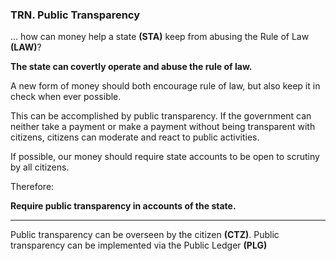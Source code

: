 
### TRN. Public Transparency

... how can money help a state **(STA)** keep from abusing the Rule of Law **(LAW)**?

**The state can covertly operate and abuse the rule of law.**

A new form of money should both encourage rule of law, but also keep it in check when ever possible.

This can be accomplished by public transparency. If the government can neither take a payment or make a payment without being transparent with citizens, citizens can moderate and react to public activities.

If possible, our money should require state accounts to be open to scrutiny by all citizens.

Therefore:

**Require public transparency in accounts of the state.**

----------

Public transparency can be overseen by the citizen **(CTZ)**. Public transparency can be implemented via the Public Ledger **(PLG)**





